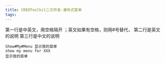 ```yaml
---
title: CREOToolkit二次开发-瀑布式菜单
tags:
---
```






第一行是中英文，用空格隔开 ；英文如果有空格，则用#号替代，
第二行是英文的说明
第三行是中文的说明
~~~
Show#My#Menu 显示我的菜单
show my menu for XXX
显示我的菜单
~~~

